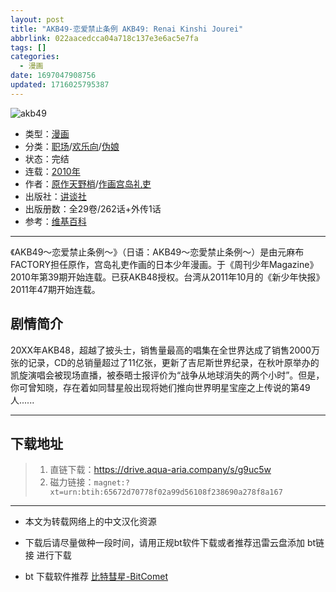 ```yaml
---
layout: post
title: "AKB49-恋爱禁止条例 AKB49: Renai Kinshi Jourei"
abbrlink: 022aacedcca04a718c137e3e6ac5e7fa
tags: []
categories:
  - 漫画
date: 1697047908756
updated: 1716025795387
---
```


![akb49](https://img.20000207.xyz/file/b6ba8163c49098e217ca3.png)

- 类型：[漫画](/index.php/category/漫画)
- 分类：[职场](/index.php/category/职场)/[欢乐向](/index.php/category/欢乐向)/[伪娘](/index.php/category/秀吉-伪娘)
- 状态：完结
- 连载：[2010年](/index.php/category/2010年)
- 作者：[原作天野梢](/index.php/category/元麻布factory)/[作画宫岛礼吏](/index.php/category/宫岛礼吏)
- 出版社：[讲谈社](/index.php/category/讲谈社)
- 出版册数：全29卷/262话+外传1话
- 参考：[维基百科](https://zh.wikipedia.org/wiki/AKB49～戀愛禁止條例～)

***

《AKB49～恋爱禁止条例～》（日语：AKB49〜恋愛禁止条例〜）是由元麻布FACTORY担任原作，宫岛礼吏作画的日本少年漫画。于《周刊少年Magazine》2010年第39期开始连载。已获AKB48授权。台湾从2011年10月的《新少年快报》2011年47期开始连载。

## 剧情简介

20XX年AKB48，超越了披头士，销售量最高的唱集在全世界达成了销售2000万张的记录，CD的总销量超过了11亿张，更新了吉尼斯世界纪录，在秋叶原举办的凯旋演唱会被现场直播，被泰晤士报评价为“战争从地球消失的两个小时”。但是，你可曾知晓，存在着如同彗星般出现将她们推向世界明星宝座之上传说的第49人......

***

## 下载地址

> 1. 直链下载：<https://drive.aqua-aria.company/s/g9uc5w>
> 2. 磁力链接：`magnet:?xt=urn:btih:65672d70778f02a99d56108f238690a278f8a167`

***

- 本文为转载网络上的中文汉化资源

- 下载后请尽量做种一段时间，请用正规bt软件下载或者推荐迅雷云盘添加 bt链接 进行下载

- bt 下载软件推荐 [比特彗星-BitComet](https://pan.lanzouj.com/b073c7g4f)
